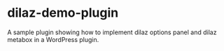 # dilaz-demo-plugin
A sample plugin showing how to implement dilaz options panel and dilaz metabox in a WordPress plugin.
